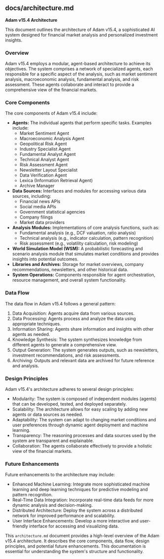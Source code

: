 ## docs/architecture.md

**Adam v15.4 Architecture**

This document outlines the architecture of Adam v15.4, a sophisticated AI system designed for financial market analysis and personalized investment insights.

### Overview

Adam v15.4 employs a modular, agent-based architecture to achieve its objectives. The system comprises a network of specialized agents, each responsible for a specific aspect of the analysis, such as market sentiment analysis, macroeconomic analysis, fundamental analysis, and risk assessment. These agents collaborate and interact to provide a comprehensive view of the financial markets.

### Core Components

The core components of Adam v15.4 include:

*   **Agents:**  The individual agents that perform specific tasks. Examples include:
    *   Market Sentiment Agent
    *   Macroeconomic Analysis Agent
    *   Geopolitical Risk Agent
    *   Industry Specialist Agent
    *   Fundamental Analyst Agent
    *   Technical Analyst Agent
    *   Risk Assessment Agent
    *   Newsletter Layout Specialist
    *   Data Verification Agent
    *   Lexica (Information Retrieval Agent)
    *   Archive Manager
*   **Data Sources:**  Interfaces and modules for accessing various data sources, including:
    *   Financial news APIs
    *   Social media APIs
    *   Government statistical agencies
    *   Company filings
    *   Market data providers
*   **Analysis Modules:**  Implementations of core analysis functions, such as:
    *   Fundamental analysis (e.g., DCF valuation, ratio analysis)
    *   Technical analysis (e.g., indicator calculation, pattern recognition)
    *   Risk assessment (e.g., volatility calculation, risk modeling)
*   **World Simulation Model (WSM):** A probabilistic forecasting and scenario analysis module that simulates market conditions and provides insights into potential outcomes.
*   **Libraries and Archives:**  Storage for market overviews, company recommendations, newsletters, and other historical data.
*   **System Operations:**  Components responsible for agent orchestration, resource management, and overall system functionality.

### Data Flow

The data flow in Adam v15.4 follows a general pattern:

1.  Data Acquisition: Agents acquire data from various sources.
2.  Data Processing: Agents process and analyze the data using appropriate techniques.
3.  Information Sharing: Agents share information and insights with other agents as needed.
4.  Knowledge Synthesis:  The system synthesizes knowledge from different agents to generate a comprehensive view.
5.  Output Generation:  The system generates outputs, such as newsletters, investment recommendations, and risk assessments.
6.  Archiving:  Outputs and relevant data are archived for future reference and analysis.

### Design Principles

Adam v15.4's architecture adheres to several design principles:

*   Modularity: The system is composed of independent modules (agents) that can be developed, tested, and deployed separately.
*   Scalability: The architecture allows for easy scaling by adding new agents or data sources as needed.
*   Adaptability: The system can adapt to changing market conditions and user preferences through dynamic agent deployment and machine learning.
*   Transparency: The reasoning processes and data sources used by the system are transparent and explainable.
*   Collaboration: The agents collaborate effectively to provide a holistic view of the financial markets.

### Future Enhancements

Future enhancements to the architecture may include:

*   Enhanced Machine Learning:  Integrate more sophisticated machine learning and deep learning techniques for predictive modeling and pattern recognition.
*   Real-Time Data Integration:  Incorporate real-time data feeds for more dynamic analysis and decision-making.
*   Distributed Architecture:  Deploy the system across a distributed network for improved performance and scalability.
*   User Interface Enhancements:  Develop a more interactive and user-friendly interface for accessing and visualizing data.

This `architecture.md` document provides a high-level overview of the Adam v15.4 architecture. It describes the core components, data flow, design principles, and potential future enhancements. This documentation is essential for understanding the system's structure and functionality.
